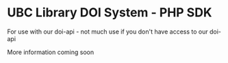 # UBC Library DOI System - PHP SDK

For use with our doi-api - not much use if you don't have access to our doi-api

More information coming soon
